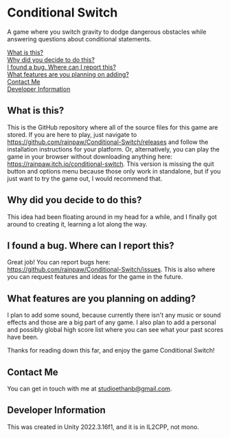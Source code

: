 # Conditional Switch

A game where you switch gravity to dodge dangerous obstacles while answering questions about conditional statements.

[What is this?](https://github.com/rainpaw/Conditional-Switch?tab=readme-ov-file#what-is-this)<br>
[Why did you decide to do this?](https://github.com/rainpaw/Conditional-Switch?tab=readme-ov-file#why-did-you-decide-to-do-this)<br>
[I found a bug. Where can I report this?](https://github.com/rainpaw/Conditional-Switch?tab=readme-ov-file#i-found-a-bug-where-can-i-report-this)<br>
[What features are you planning on adding?](https://github.com/rainpaw/Conditional-Switch?tab=readme-ov-file#what-features-are-you-planning-on-adding)<br>
[Contact Me](https://github.com/rainpaw/Conditional-Switch?tab=readme-ov-file#contact-me)<br>
[Developer Information](https://github.com/rainpaw/Conditional-Switch?tab=readme-ov-file#developer-information)<br>

## What is this?

This is the GitHub repository where all of the source files for this game are stored. If you are here to play, just navigate to https://github.com/rainpaw/Conditional-Switch/releases and follow the installation instructions for your platform. Or, alternatively, you can play the game in your browser without downloading anything here: https://rainpaw.itch.io/conditional-switch. This version is missing the quit button and options menu because those only work in standalone, but if you just want to try the game out, I would recommend that.

## Why did you decide to do this?

This idea had been floating around in my head for a while, and I finally got around to creating it, learning a lot along the way.

## I found a bug. Where can I report this?

Great job! You can report bugs here: https://github.com/rainpaw/Conditional-Switch/issues. This is also where you can request features and ideas for the game in the future.

## What features are you planning on adding?

I plan to add some sound, because currently there isn't any music or sound effects and those are a big part of any game. I also plan to add a personal and possibly global high score list where you can see what your past scores have been.

Thanks for reading down this far, and enjoy the game Conditional Switch!

## Contact Me

You can get in touch with me at [studioethanb@gmail.com](mailto:studioethanb@gmail.com).

## Developer Information

This was created in Unity 2022.3.16f1, and it is in IL2CPP, not mono.
